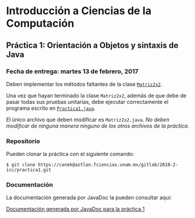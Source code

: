 Introducción a Ciencias de la Computación
=========================================

Práctica 1: Orientación a Objetos y sintaxis de Java
----------------------------------------------------

### Fecha de entrega: martes 13 de febrero, 2017

Deben implementar los métodos faltantes de la clase
[`Matriz2x2`](https://aztlan.fciencias.unam.mx/gitlab/2018-2-icc/practica1/blob/master/src/mx/unam/ciencias/icc/Matriz2x2.java).

Una vez que hayan terminado la clase `Matriz2x2`, además de que debe de pasar
todas sus pruebas unitarias, debe ejecutar correctamente el programa escrito en
[`Practica1.java`](https://aztlan.fciencias.unam.mx/gitlab/2018-2-icc/practica1/blob/master/src/mx/unam/ciencias/icc/Practica1.java).

El único archivo que deben modificar es `Matriz2x2.java`. *No deben modificar de
ninguna manera ninguno de los otros archivos de la práctica*.

### Repositorio

Pueden clonar la práctica con el siguiente comando:

```shell
$ git clone https://canek@aztlan.fciencias.unam.mx/gitlab/2018-2-icc/practica1.git
```

### Documentación

La documentación generada por JavaDoc la pueden consultar aquí:

[Documentación generada por JavaDoc para la práctica 1](https://aztlan.fciencias.unam.mx/~canek/2018-2-icc/practica1/)
